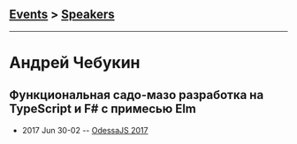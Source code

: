 ## [Events](../README.md) > [Speakers](../speakers.md)
---

# Андрей Чебукин

## Функциональная садо-мазо разработка на TypeScript и F# с примесью Elm
- 2017 Jun 30-02 -- [OdessaJS 2017](https://www.youtube.com/watch?v=y8BZrGWV-Ew)    
